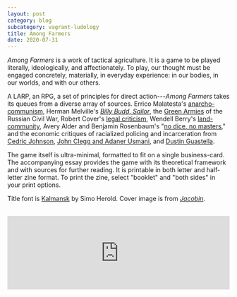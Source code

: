 ```yaml
---
layout: post
category: blog
subcategory: vagrant-ludology
title: Among Farmers
date: 2020-07-31
---
```


*Among Farmers* is a work of tactical agriculture. It is a game to be played literally, ideologically, and affectionately. To play, our thought must be engaged concretely, materially, in everyday experience: in our bodies, in our worlds, and with our others.

A LARP, an RPG, a set of principles for direct action---*Among Farmers* takes its queues from a diverse array of sources. Errico Malatesta's [anarcho-communism](https://theanarchistlibrary.org/library/errico-malatesta-between-peasants), Herman Melville's [*Billy Budd, Sailor*](https://mel-juxta-editions.herokuapp.com/documents/700), the [Green Armies](https://en.wikipedia.org/wiki/Green_armies) of the Russian Civil War, Robert Cover's [legal criticism](https://digitalcommons.law.yale.edu/fss_papers/2705/), Wendell Berry's [land-community](https://www.neh.gov/about/awards/jefferson-lecture/wendell-e-berry-biography), Avery Alder and Benjamin Rosenbaum's "[no dice, no masters](https://buriedwithoutceremony.com/dream-askew)," and the economic critiques of racialized policing and incarceration from [Cedric Johnson](https://www.jacobinmag.com/2016/02/ta-nehisi-coates-case-for-reparations-bernie-sanders-racism/), [John Clegg and Adaner Usmani](https://catalyst-journal.com/vol3/no3/the-economic-origins-of-mass-incarceration), and [Dustin Guastella](https://nonsite.org/symposium/policing-symposium).

The game itself is ultra-minimal, formatted to fit on a single business-card. The accompanying essay provides the game with its theoretical framework and with sources for further reading. It is printable in both letter and half-letter zine format. To print the zine, select "booklet" and "both sides" in your print options.

Title font is [Kalmansk](https://www.fontspace.com/kalmansk-font-f48495) by Simo Herold. Cover image is from [*Jacobin*](https://www.jacobinmag.com/2017/08/1917-peasant-revolutions-russia-serfs-bolsheviks).

<br>

<iframe src="https://itch.io/embed/716888?linkback=true&amp;link_color=245FF1" width="100%" height="167" frameborder="0"><a href="https://vagrantludology.itch.io/among-farmers">Among Farmers by vagrant ludology</a></iframe>
